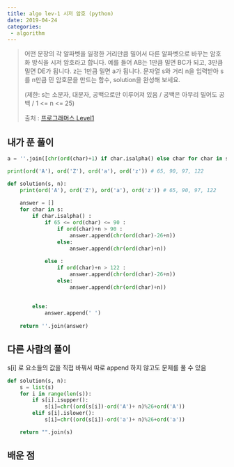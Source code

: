```yaml
---
title: algo lev-1 시저 암호 (python)
date: 2019-04-24
categories:
 - algorithm
---
```




> 어떤 문장의 각 알파벳을 일정한 거리만큼 밀어서 다른 알파벳으로 바꾸는 암호화 방식을 시저 암호라고 합니다. 예를 들어 AB는 1만큼 밀면 BC가 되고, 3만큼 밀면 DE가 됩니다. z는 1만큼 밀면 a가 됩니다. 문자열 s와 거리 n을 입력받아 s를 n만큼 민 암호문을 만드는 함수, solution을 완성해 보세요.
>
> (제한:  s는 소문자, 대문자, 공백으로만 이루어져 있음 /  공백은 아무리 밀어도 공백 / 1 <= n <= 25)
>
> 
>
> 출처 : [프로그래머스 Level1](https://programmers.co.kr/learn/challenges?tab=all_challenges)



## 내가 푼 풀이



```python
a = ''.join([chr(ord(char)+1) if char.isalpha() else char for char in s])
```



```python
print(ord('A'), ord('Z'), ord('a'), ord('z')) # 65, 90, 97, 122
```



```python
def solution(s, n):
    print(ord('A'), ord('Z'), ord('a'), ord('z')) # 65, 90, 97, 122
    
    answer = []
    for char in s:
        if char.isalpha() :
            if 65 <= ord(char) <= 90 :
                if ord(char)+n > 90 :
                    answer.append(chr(ord(char)-26+n))
                else:
                    answer.append(chr(ord(char)+n))
                    
            else :
                if ord(char)+n > 122 :
                    answer.append(chr(ord(char)-26+n))
                else:
                    answer.append(chr(ord(char)+n))
                    
                
        else:
            answer.append(' ')
    
    return ''.join(answer)
```



## 다른 사람의 풀이

s[i] 로 요소들의 값을 직접 바꿔서 따로 append 하지 않고도 문제를 풀 수 있음

```python
def solution(s, n):
    s = list(s)
    for i in range(len(s)):
        if s[i].isupper():
            s[i]=chr((ord(s[i])-ord('A')+ n)%26+ord('A'))
        elif s[i].islower():
            s[i]=chr((ord(s[i])-ord('a')+ n)%26+ord('a'))

    return "".join(s)
```





## 배운 점

